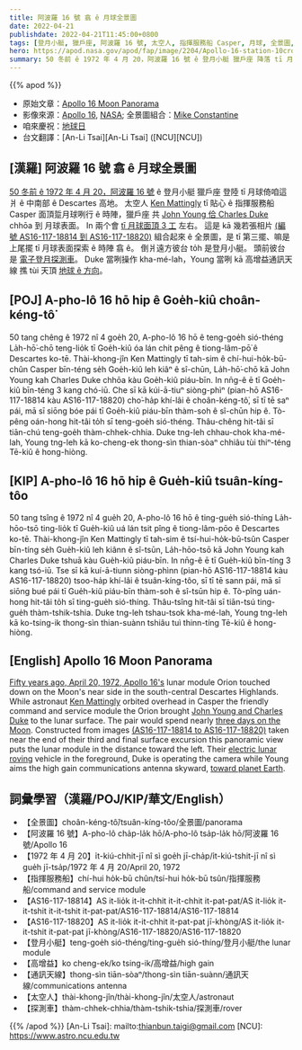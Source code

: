 ```yaml
---
title: 阿波羅 16 號 翕 ê 月球全景圖
date: 2022-04-21
publishdate: 2022-04-21T11:45:00+0800
tags: [登月小艇, 獵戶座, 阿波羅 16 號, 太空人, 指揮服務船 Casper, 月球, 全景圖, 探測車]
hero: https://apod.nasa.gov/apod/fap/image/2204/Apollo-16-station-10crop1110.jpg
summary: 50 冬前 ê 1972 年 4 月 20，阿波羅 16 號 ê 登月小艇 獵戶座 降落 tī 月球倚咱這爿 ê 中南部 ê Descartes 高地。
---
```


{{% apod %}}

- 原始文章：[Apollo 16 Moon Panorama](https://apod.nasa.gov/apod/ap220421.html)
- 影像來源：[Apollo 16](http://science.ksc.nasa.gov/history/apollo/apollo-16/apollo-16.html), [NASA](http://www.nasa.gov/); 全景圖組合：[Mike Constantine](http://moonpans.com/)
- 咱來慶祝：[地球日](https://nasa.6connex.com/event/NASAScience/NASA-at-Earth-Day/login)
- 台文翻譯：[An-Li Tsai][An-Li Tsai] ([NCU][NCU])

## [漢羅] 阿波羅 16 號 翕 ê 月球全景圖
[50 冬前 ê 1972 年 4 月 20，阿波羅 16 號][Fifty years ago, April 20, 1972, Apollo 16's] ê 登月小艇 獵戶座 登陸 tī 月球倚咱這爿 ê 中南部 ê Descartes 高地。
太空人 [Ken Mattingly][Ken Mattingly] tī 貼心 ê 指揮服務船 Casper 面頂踅月球咧行 ê 時陣，獵戶座 共 [John Young 佮 Charles Duke][John Young and Charles Duke] chhōa 到 月球表面。
In 兩个會 [tī 月球面頂 3 工][three days on the Moon] 左右。
這是 kā 幾若張相片 [(編號 AS16-117-18814 到 AS16-117-18820)][(AS16-117-18814 to AS16-117-18820)] 組合起來 ê 全景圖，是 tī 第三擺、嘛是上尾擺 tī 月球表面探索 ê 時陣 翕 ê。
倒爿遠方彼台 to̍h 是登月小艇。
頭前彼台是 [電子登月探測車][electric lunar roving]。
Duke 當咧操作 kha-mé-lah，Young 當咧 kā 高增益通訊天線 撨 tùi 天頂 [地球 ê 方向][toward planet Earth t]。


## [POJ] A-pho-lô 16 hō hip ê Goe̍h-kiû choân-kéng-tô͘
50 tang chêng ê 1972 nî 4 goe̍h 20, A-pho-lô 16 hō ê teng-goe̍h sió-théng La̍h-hō͘-chō teng-lio̍k tī Goe̍h-kiû óa lán chit pêng ê tiong-lâm-pō͘ ê Descartes ko-tē.
Thài-khong-jîn Ken Mattingly tī tah-sim ê chí-hui-ho̍k-bū-chûn Casper bīn-téng se̍h Goe̍h-kiû leh kiâⁿ ê sî-chūn, La̍h-hō͘-chō kā John Young kah Charles Duke chhōa kàu Goe̍h-kiû piáu-bīn.
In nn̄g-ê ē tī Goe̍h-kiû bīn-téng 3 kang chó-iū.
Che sī kā kúi-ā-tiuⁿ siòng-phìⁿ (pian-hō AS16-117-18814 kàu AS16-117-18820) cho͘-ha̍p khí-lâi ê choân-kéng-tô͘, sī tī tē saⁿ pái, mā sī siōng bóe pái tī Goe̍h-kiû piáu-bīn thàm-soh ê sî-chūn hip ê.
Tò-pêng oán-hong hit-tâi to̍h sī teng-goe̍h sió-théng.
Thâu-chêng hit-tâi sī tiān-chú teng-goe̍h thàm-chhek-chhia.
Duke tng-leh chhau-chok kha-mé-lah, Young tng-leh kā ko-cheng-ek thong-sìn thian-sòaⁿ chhiâu tùi thiⁿ-téng Tē-kiû ê hong-hiòng.

## [KIP] A-pho-lô 16 hō hip ê Gue̍h-kiû tsuân-kíng-tôo
50 tang tsîng ê 1972 nî 4 gue̍h 20, A-pho-lô 16 hō ê ting-gue̍h sió-thíng La̍h-hōo-tsō ting-lio̍k tī Gue̍h-kiû uá lán tsit pîng ê tiong-lâm-pōo ê Descartes ko-tē.
Thài-khong-jîn Ken Mattingly tī tah-sim ê tsí-hui-ho̍k-bū-tsûn Casper bīn-tíng se̍h Gue̍h-kiû leh kiânn ê sî-tsūn, La̍h-hōo-tsō kā John Young kah Charles Duke tshuā kàu Gue̍h-kiû piáu-bīn.
In nn̄g-ê ē tī Gue̍h-kiû bīn-tíng 3 kang tsó-iū.
Tse sī kā kuí-ā-tiunn siòng-phìnn (pian-hō AS16-117-18814 kàu AS16-117-18820) tsoo-ha̍p khí-lâi ê tsuân-kíng-tôo, sī tī tē sann pái, mā sī siōng bué pái tī Gue̍h-kiû piáu-bīn thàm-soh ê sî-tsūn hip ê.
Tò-pîng uán-hong hit-tâi to̍h sī ting-gue̍h sió-thíng.
Thâu-tsîng hit-tâi sī tiān-tsú ting-gue̍h thàm-tshik-tshia.
Duke tng-leh tshau-tsok kha-mé-lah, Young tng-leh kā ko-tsing-ik thong-sìn thian-suànn tshiâu tuì thinn-tíng Tē-kiû ê hong-hiòng.

## [English] Apollo 16 Moon Panorama

[Fifty years ago, April 20, 1972, Apollo 16's][Fifty years ago, April 20, 1972, Apollo 16's] lunar module Orion touched down on the Moon's near side in the south-central Descartes Highlands.
While astronaut [Ken Mattingly][Ken Mattingly] orbited overhead in Casper the friendly command and service module the Orion brought [John Young and Charles Duke][John Young and Charles Duke] to the lunar surface.
The pair would spend nearly [three days on the Moon][three days on the Moon].
Constructed from images [(AS16-117-18814 to AS16-117-18820)][(AS16-117-18814 to AS16-117-18820)] taken near the end of their third and final surface excursion this panoramic view puts the lunar module in the distance toward the left.
Their [electric lunar roving][electric lunar roving] vehicle in the foreground, Duke is operating the camera while Young aims the high gain communications antenna skyward, [toward planet Earth][toward planet Earth e].

## 詞彙學習（漢羅/POJ/KIP/華文/English）
- 【全景圖】choân-kéng-tô͘/tsuân-kíng-tôo/全景圖/panorama
- 【阿波羅 16 號】A-pho-lô cha̍p-la̍k hō/A-pho-lô tsa̍p-la̍k hō/阿波羅 16 號/Apollo 16
- 【1972 年 4 月 20】i̍t-kiú-chhit-jī nî sì goe̍h jī-cha̍p/i̍t-kiú-tshit-jī nî sì gue̍h jī-tsa̍p/1972 年 4 月 20/April 20, 1972
- 【指揮服務船】chí-hui ho̍k-bū chûn/tsí-hui ho̍k-bū tsûn/指揮服務船/command and service module
- 【AS16-117-18814】AS it-lio̍k it-it-chhit it-it-chhit it-pat-pat/AS it-lio̍k it-it-tshit it-it-tshit it-pat-pat/AS16-117-18814/AS16-117-18814
- 【AS16-117-18820】AS it-lio̍k it-it-chhit it-pat-pat jī-khòng/AS it-lio̍k it-it-tshit it-pat-pat jī-khòng/AS16-117-18820/AS16-117-18820
- 【登月小艇】teng-goe̍h sió-théng/ting-gue̍h sió-thíng/登月小艇/the lunar module
- 【高增益】ko cheng-ek/ko tsing-ik/高增益/high gain
- 【通訊天線】thong-sìn tiān-sòaⁿ/thong-sìn tiān-suànn/通訊天線/communications antenna
- 【太空人】thài-khong-jîn/thài-khong-jîn/太空人/astronaut
- 【探測車】thàm-chhek-chhia/thàm-tshik-tshia/探測車/rover


{{% /apod %}}
[An-Li Tsai]: mailto:thianbun.taigi@gmail.com
[NCU]: https://www.astro.ncu.edu.tw

[copyright]: https://apod.nasa.gov/apod/fap/lib/about_apod.html#srapply

[Fifty years ago, April 20, 1972, Apollo 16's]:https://en.wikipedia.org/wiki/Apollo_16
[Ken Mattingly]:https://en.wikipedia.org/wiki/Apollo_16#/media/File:Apollo_16_crew.jpg
[John Young and Charles Duke]:https://en.wikipedia.org/wiki/Apollo_16#/media/File:Apollo_16_crew.jpg
[three days on the Moon]:https://www.hq.nasa.gov/alsj/a16/a16.html
[(AS16-117-18814 to AS16-117-18820)]:https://www.hq.nasa.gov/alsj/a16/images16.html#M117
[electric lunar roving]:https://apod.nasa.gov/apod/ap130129.html
[toward planet Earth e]:https://apod.nasa.gov/apod/ap210429.html
[toward planet Earth t]:https://apod.tw/daily/20210429/
